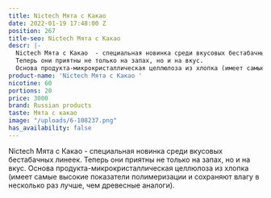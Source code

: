 ```yaml
---
title: Nictech Мята с Какао
date: 2022-01-19 17:48:00 Z
position: 267
title-seo: Nictech Мята с Какао
descr: |-
  Nictech Мята с Какао  - cпециальная новинка среди вкусовых бестабачных линеек.
  Теперь они приятны не только на запах, но и на вкус.
  Основа продукта-микрокристаллическая целлюлоза из хлопка (имеет самые высокие показатели полимеризации и сохраняют влагу в несколько раз лучше, чем древесные аналоги).
product-name: 'Nictech Мята с Какао '
nicotine: 60
portions: 20
price: 3000
brand: Russian products
taste: Мята с какао
image: "/uploads/6-108237.png"
has_availability: false
---
```


Nictech Мята с Какао  - cпециальная новинка среди вкусовых бестабачных линеек.
Теперь они приятны не только на запах, но и на вкус.
Основа продукта-микрокристаллическая целлюлоза из хлопка (имеет самые высокие показатели полимеризации и сохраняют влагу в несколько раз лучше, чем древесные аналоги).